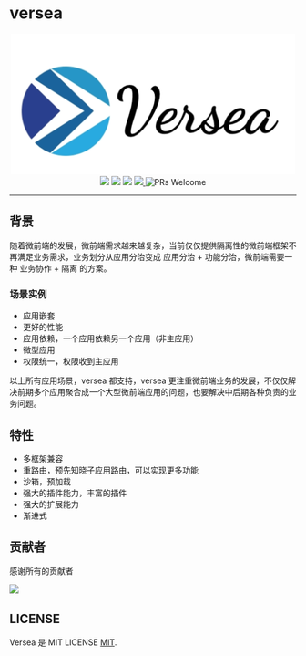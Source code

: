 # versea

<p align="center">
  <img width="500" src="./docs/.vuepress/public/assets/logo.png"><br/>
  <img src="https://img.shields.io/npm/dt/@versea/core"/>
  <img src="https://img.shields.io/npm/dm/@versea/core"/>
  <a href="https://www.npmjs.com/package/@versea/core"><img src="https://img.shields.io/npm/v/@versea/core.svg"></a>
  <a href="https://app.codecov.io/gh/versea/versea">
    <img src="https://codecov.io/gh/versea/versea/branch/main/graph/badge.svg"/>
  </a>
  <img alt="PRs Welcome" src="https://img.shields.io/badge/PRs-welcome-brightgreen.svg"/>
</p>

---

## 背景

随着微前端的发展，微前端需求越来越复杂，当前仅仅提供隔离性的微前端框架不再满足业务需求，业务划分从应用分治变成 应用分治 + 功能分治，微前端需要一种 业务协作 + 隔离 的方案。

### 场景实例
- 应用嵌套
- 更好的性能
- 应用依赖，一个应用依赖另一个应用（非主应用）
- 微型应用
- 权限统一，权限收到主应用

以上所有应用场景，versea 都支持，versea 更注重微前端业务的发展，不仅仅解决前期多个应用聚合成一个大型微前端应用的问题，也要解决中后期各种负责的业务问题。

## 特性

- 多框架兼容
- 重路由，预先知晓子应用路由，可以实现更多功能
- 沙箱，预加载
- 强大的插件能力，丰富的插件
- 强大的扩展能力
- 渐进式

## 贡献者

感谢所有的贡献者

<a href="https://github.com/versea/versea/graphs/contributors"><img src="https://contrib.rocks/image?repo=versea/versea" /></a>

## LICENSE

Versea 是 MIT LICENSE [MIT](https://github.com/versea/versea/blob/main/LICENSE).
